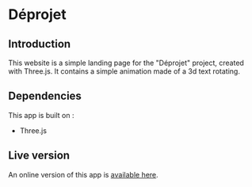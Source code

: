 # Déprojet

## Introduction

This website is a simple landing page for the "Déprojet" project, created with Three.js. It contains a simple animation made of a 3d text rotating.

## Dependencies

This app is built on :

- Three.js

## Live version

An online version of this app is [available here](https://www.deprojet.net/).